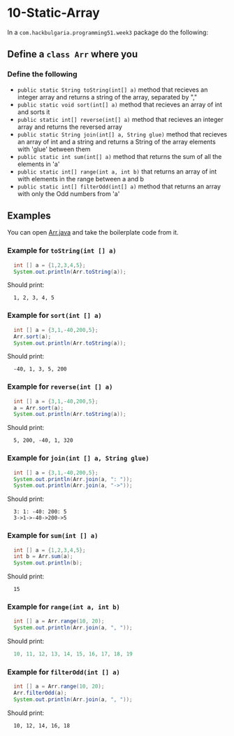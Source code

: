 # 10-Static-Array

In a `com.hackbulgaria.programming51.week3` package do the following:

## Define a `class Arr` where you

### Define the following

* `public static String toString(int[] a)` method that recieves an integer array and returns a string of the array, separated by ","
* `public static void sort(int[] a)` method that recieves an array of int and sorts it
* `public static int[] reverse(int[] a)` method that recieves an integer array and returns the reversed array
* `public static String join(int[] a, String glue)` method that recieves an array of int and a string and returns a String of the array elements with 'glue' between them
* `public static int sum(int[] a)` method that returns the sum of all the elements in 'a'
* `public static int[] range(int a, int b)` that returns an array of int with elements in the range between a and b
* `public static int[] filterOdd(int[] a)` method that returns an array with only the Odd numbers from 'a'

## Examples

You can open [Arr.java](Arr.java) and take the boilerplate code from it.


### Example for `toString(int [] a)`

```java
  int [] a = {1,2,3,4,5};
  System.out.println(Arr.toString(a));
```

Should print:

```
  1, 2, 3, 4, 5
```

### Example for `sort(int [] a)`

```java
  int [] a = {3,1,-40,200,5};
  Arr.sort(a);
  System.out.println(Arr.toString(a));
```

Should print:

```
  -40, 1, 3, 5, 200
```

### Example for `reverse(int [] a)`

```java
  int [] a = {3,1,-40,200,5};
  a = Arr.sort(a);
  System.out.println(Arr.toString(a));
```

Should print:

```
  5, 200, -40, 1, 320
```

### Example for `join(int [] a, String glue)`

```java
  int [] a = {3,1,-40,200,5};
  System.out.println(Arr.join(a, ": "));
  System.out.println(Arr.join(a, "->"));
```

Should print:

```
  3: 1: -40: 200: 5
  3->1->-40->200->5
```

### Example for `sum(int [] a)`

```java
  int [] a = {1,2,3,4,5};
  int b = Arr.sum(a);
  System.out.println(b);
```

Should print:

```
  15
```

### Example for `range(int a, int b)`

```java
  int [] a = Arr.range(10, 20);
  System.out.println(Arr.join(a, ", "));
```

Should print:

```java
  10, 11, 12, 13, 14, 15, 16, 17, 18, 19
```

### Example for `filterOdd(int [] a)`

```java
  int [] a = Arr.range(10, 20);
  Arr.filterOdd(a);
  System.out.println(Arr.join(a, ", "));
```

Should print:

```
  10, 12, 14, 16, 18
```
